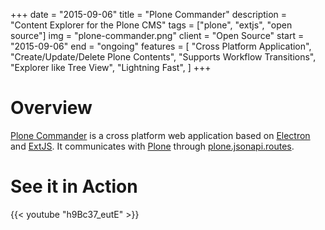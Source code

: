 +++
date = "2015-09-06"
title = "Plone Commander"
description = "Content Explorer for the Plone CMS"
tags = ["plone", "extjs", "open source"]
img = "plone-commander.png"
client = "Open Source"
start = "2015-09-06"
end = "ongoing"
features = [
  "Cross Platform Application",
  "Create/Update/Delete Plone Contents",
  "Supports Workflow Transitions",
  "Explorer like Tree View",
  "Lightning Fast",
]
+++

# Overview

[Plone Commander] is a cross platform web application based on [Electron] and
[ExtJS]. It communicates with [Plone] through [plone.jsonapi.routes].

# See it in Action

{{< youtube "h9Bc37_eutE" >}}


[Electron]: http://electron.atom.io
[Plone Commander]: https://github.com/ridingbytes/plone.commander/releases
[ExtJS]: https://www.sencha.com/products/extjs
[Plone]: http://plone.org
[plone.jsonapi.routes]: https://github.com/collective/plone.jsonapi.routes
